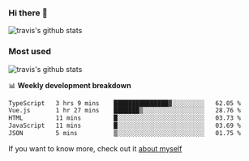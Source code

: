 ### Hi there 👋

<!--
**HondryTravis/HondryTravis** is a ✨ _special_ ✨ repository because its `README.md` (this file) appears on your GitHub profile.

Here are some ideas to get you started:

- 🔭 I’m currently working on ...
- 🌱 I’m currently learning ...
- 👯 I’m looking to collaborate on ...
- 🤔 I’m looking for help with ...
- 💬 Ask me about ...
- 📫 How to reach me: ...
- 😄 Pronouns: ...
- ⚡ Fun fact: ...
-->

![travis's github stats](https://github-readme-stats.vercel.app/api?username=HondryTravis&hide=stars)
### Most used
![travis's github stats](https://github-readme-stats.anuraghazra1.vercel.app/api/top-langs/?username=HondryTravis&layout=compact&hide_title=true)

📊 **Weekly development breakdown**

<!--START_SECTION:waka-->

```txt
TypeScript   3 hrs 9 mins    ███████████████▓░░░░░░░░░   62.05 %
Vue.js       1 hr 27 mins    ███████▒░░░░░░░░░░░░░░░░░   28.76 %
HTML         11 mins         █░░░░░░░░░░░░░░░░░░░░░░░░   03.73 %
JavaScript   11 mins         █░░░░░░░░░░░░░░░░░░░░░░░░   03.69 %
JSON         5 mins          ▒░░░░░░░░░░░░░░░░░░░░░░░░   01.75 %
```

<!--END_SECTION:waka-->

If you want to know more, check out it [about myself](https://hondrytravis.github.io/)
